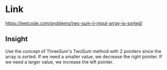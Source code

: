 # Link

https://leetcode.com/problems/two-sum-ii-input-array-is-sorted/

## Insight

Use the concept of ThreeSum's TwoSum method with 2 pointers since the array is sorted. 
If we need a smaller value, we decrease the right pointer. 
If we need a larger value, we increase the left pointer. 